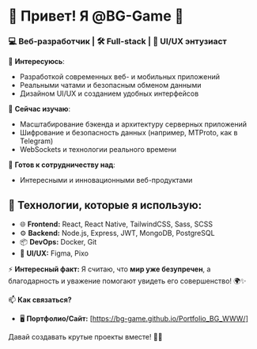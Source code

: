 # 👋 Привет! Я @BG-Game 🚀  

### 💻 Веб-разработчик | 🛠️ Full-stack | 🎨 UI/UX энтузиаст  

👀 **Интересуюсь**:  
- Разработкой современных веб- и мобильных приложений  
- Реальными чатами и безопасным обменом данными  
- Дизайном UI/UX и созданием удобных интерфейсов  

🌱 **Сейчас изучаю**:  
- Масштабирование бэкенда и архитектуру серверных приложений  
- Шифрование и безопасность данных (например, MTProto, как в Telegram)  
- WebSockets и технологии реального времени  

💞️ **Готов к сотрудничеству над**:  
- Интересными и инновационными веб-продуктами  

## 🔧 Технологии, которые я использую:  
- 🌐 **Frontend:** React, React Native, TailwindCSS, Sass, SCSS  
- ⚙️ **Backend:** Node.js, Express, JWT, MongoDB, PostgreSQL  
- 📦 **DevOps:** Docker, Git  
- 🎨 **UI/UX:** Figma, Pixo  

⚡ **Интересный факт:** Я считаю, что **мир уже безупречен**, а благодарность и уважение помогают увидеть его совершенство! 🌍✨  

📫 **Как связаться?**  
- 🖥️ **Портфолио/Сайт:** [https://bg-game.github.io/Portfolio_BG_WWW/] 

Давай создавать крутые проекты вместе! 🚀🔥  


<!---
BG-Game/BG-Game is a ✨ special ✨ repository because its `README.md` (this file) appears on your GitHub profile.
You can click the Preview link to take a look at your changes.
--->
